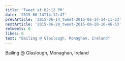 ```yaml
---
title: 'Tweet at 02:12 PM'
date: '2015-06-14T14:12:47'
prevArticle: '2015-06-14_tweet-2015-06-14-14-11-33'
nextArticle: '2015-06-20_tweet-2015-06-20-16-46-53'
retweets: 0
likes: 0
text: "Bailing @ Glaslough, Monaghan, Ireland"
---
```

Bailing @ Glaslough, Monaghan, Ireland